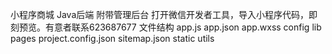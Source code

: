 小程序商城 Java后端 附带管理后台
打开微信开发者工具，导入小程序代码，即刻预览。有意者联系623687677
文件结构
app.js
app.json
app.wxss
config
lib
pages
project.config.json
sitemap.json
static
utils
